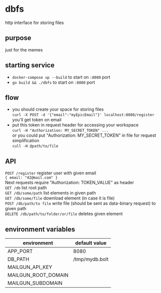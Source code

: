 # dbfs
http interface for storing files

## purpose
just for the memes

## starting service
- `docker-compose up --build` to start on `:8080` port
- `go build && ./dbfs` to start on `:8080` port 

## flow
- you should create your space for storing files  
`curl -X POST -d '{"email":"myEpicEmail"}' localhost:8080/register`  
you'll get token on email
- put this token in request header for accessing your workspace  
`curl -H "Authorization: MY_SECRET_TOKEN" ...`  
or you could put "Authorization: MY_SECRET_TOKEN" in file for request simplification  
`cull -H @path/to/file`  

## API
`POST /register` register user with given email  
`{ email: "42@mail.com" }`  
Next requests require "Authorization: TOKEN_VALUE" as header  
`GET /db` list root path  
`GET /db/some/path` list elements in given path  
`GET /db/some/file` download element (in case it is file)  
`POST /db/path/to file` write file (should be sent as data-binary request) to given path  
`DELETE /db/path/to/folder/or/file` deletes given element  

## environment variables

| environment    	| default value  |
|-----------------------|----------------|
| APP_PORT       	      | 8080           |
| DB_PATH             	| /tmp/mydb.bolt |
| MAILGUN_API_KEY      	|                |
| MAILGUN_ROOT_DOMAIN	|                |
| MAILGUN_SUBDOMAIN	   |                |
